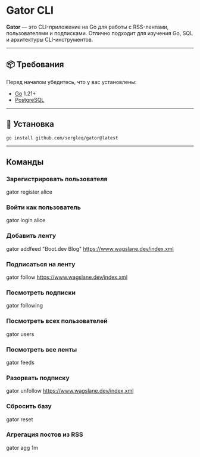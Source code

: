 # Gator CLI

**Gator** — это CLI-приложение на Go для работы с RSS-лентами, пользователями и подписками. Отлично подходит для изучения Go, SQL и архитектуры CLI-инструментов.

---

## 📦 Требования

Перед началом убедитесь, что у вас установлены:

- [Go](https://golang.org/doc/install) 1.21+
- [PostgreSQL](https://www.postgresql.org/download/)

---

## 🚀 Установка

```bash
go install github.com/sergleq/gator@latest
```
---

## Команды

### Зарегистрировать пользователя
gator register alice

### Войти как пользователь
gator login alice

### Добавить ленту
gator addfeed "Boot.dev Blog" https://www.wagslane.dev/index.xml

### Подписаться на ленту
gator follow https://www.wagslane.dev/index.xml

### Посмотреть подписки
gator following

### Посмотреть всех пользователей
gator users

### Посмотреть все ленты
gator feeds

### Разорвать подписку
gator unfollow https://www.wagslane.dev/index.xml

### Сбросить базу
gator reset

### Агрегация постов из RSS
gator agg 1m


